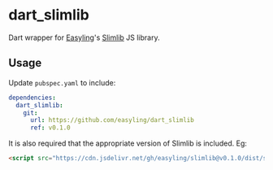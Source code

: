 # dart_slimlib

Dart wrapper for [Easyling](https://www.easyling.com)'s [Slimlib](https://github.com/easyling/slimlib) JS library.

## Usage

Update `pubspec.yaml` to include:

```yaml
dependencies:
  dart_slimlib:
    git:
      url: https://github.com/easyling/dart_slimlib
      ref: v0.1.0
```

It is also required that the appropriate version of Slimlib is included. Eg:

```html
<script src="https://cdn.jsdelivr.net/gh/easyling/slimlib@v0.1.0/dist/slimlib.js"></script>
```
